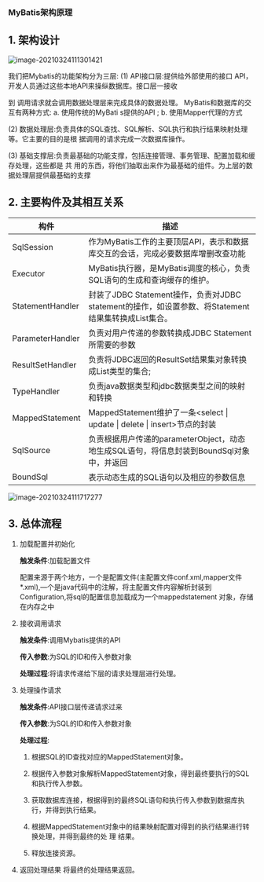 ### MyBatis架构原理

## 1. 架构设计

![image-20210324111301421](https://github.com/zhangsxnaive/mybatis-3/tree/master/README.assets/image-20210324111301421.png)

我们把Mybatis的功能架构分为三层:
 (1) API接口层:提供给外部使用的接口 API，开发人员通过这些本地API来操纵数据库。接口层一接收

到 调用请求就会调用数据处理层来完成具体的数据处理。 MyBatis和数据库的交互有两种方式:
 a. 使用传统的MyBati s提供的API ;
 b. 使用Mapper代理的方式

(2) 数据处理层:负责具体的SQL查找、SQL解析、SQL执行和执行结果映射处理等。它主要的目的是根 据调用的请求完成一次数据库操作。

(3) 基础支撑层:负责最基础的功能支撑，包括连接管理、事务管理、配置加载和缓存处理，这些都是 共 用的东⻄，将他们抽取出来作为最基础的组件。为上层的数据处理层提供最基础的支撑

## 2. 主要构件及其相互关系

| 构件             | 描述                                                         |
| ---------------- | ------------------------------------------------------------ |
| SqlSession       | 作为MyBatis工作的主要顶层API，表示和数据库交互的会话，完成必要数据库增删改查功能 |
| Executor         | MyBatis执行器，是MyBatis调度的核心，负责SQL语句的生成和查询缓存的维护。 |
| StatementHandler | 封装了JDBC Statement操作，负责对JDBC statement的操作，如设置参数、将Statement结果集转换成List集合。 |
| ParameterHandler | 负责对用户传递的参数转换成JDBC Statement所需要的参数         |
| ResultSetHandler | 负责将JDBC返回的ResultSet结果集对象转换成List类型的集合;     |
| TypeHandler      | 负责java数据类型和jdbc数据类型之间的映射和转换               |
| MappedStatement  | MappedStatement维护了一条<select \| update \| delete \| insert>节点的封装 |
| SqlSource        | 负责根据用户传递的parameterObject，动态地生成SQL语句，将信息封装到BoundSql对象中，并返回 |
| BoundSql         | 表示动态生成的SQL语句以及相应的参数信息                      |

![image-20210324111717277](https://github.com/zhangsxnaive/mybatis-3/tree/master/README.assets/image-20210324111717277.png)

## 3. 总体流程

1. 加载配置并初始化 

   **触发条件**:加载配置文件

   配置来源于两个地方，一个是配置文件(主配置文件conf.xml,mapper文件*.xml),—个是java代码中的注解，将主配置文件内容解析封装到Configuration,将sql的配置信息加载成为一个mappedstatement 对象，存储在内存之中

2. 接收调用请求

   **触发条件**:调用Mybatis提供的API

   **传入参数**:为SQL的ID和传入参数对象

   **处理过程**:将请求传递给下层的请求处理层进行处理。

3. 处理操作请求

   **触发条件**:API接口层传递请求过来

   **传入参数**:为SQL的ID和传入参数对象

   **处理过程**:

   1. 根据SQL的ID查找对应的MappedStatement对象。

   2. 根据传入参数对象解析MappedStatement对象，得到最终要执行的SQL和执行传入参数。

   3. 获取数据库连接，根据得到的最终SQL语句和执行传入参数到数据库执行，并得到执行结果。

   4. 根据MappedStatement对象中的结果映射配置对得到的执行结果进行转换处理，并得到最终的处 理 结果。

   5. 释放连接资源。

4. 返回处理结果 将最终的处理结果返回。 